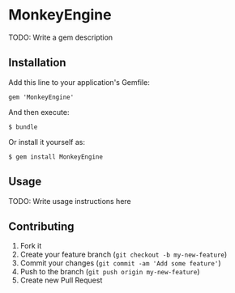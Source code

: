 # MonkeyEngine

TODO: Write a gem description

## Installation

Add this line to your application's Gemfile:

    gem 'MonkeyEngine'

And then execute:

    $ bundle

Or install it yourself as:

    $ gem install MonkeyEngine

## Usage

TODO: Write usage instructions here

## Contributing

1. Fork it
2. Create your feature branch (`git checkout -b my-new-feature`)
3. Commit your changes (`git commit -am 'Add some feature'`)
4. Push to the branch (`git push origin my-new-feature`)
5. Create new Pull Request
